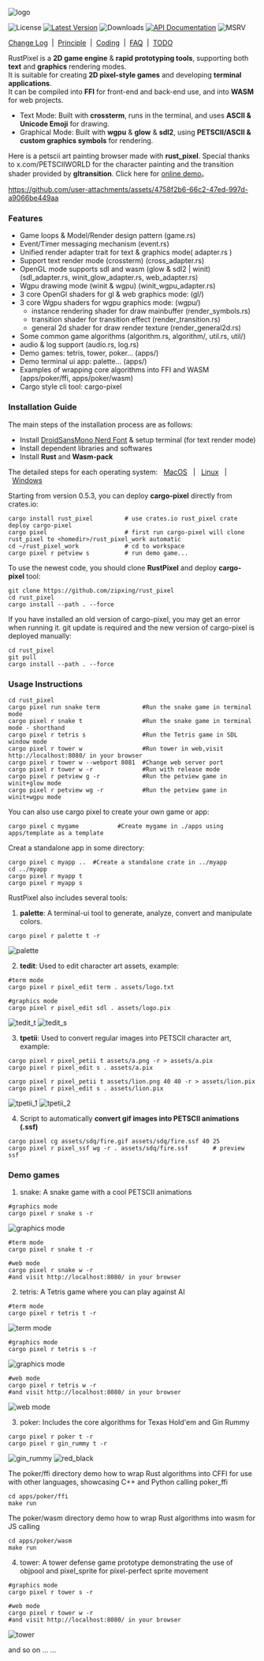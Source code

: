 ![logo](./screen-shot/logo.png)

![License] [![Latest Version]][crates.io] ![Downloads] [![API Documentation]][docs.rs] ![MSRV]

[License]: https://img.shields.io/badge/license-Apache2.0-blue.svg
[Latest Version]: https://img.shields.io/crates/v/rust_pixel.svg
[crates.io]: https://crates.io/crates/rust_pixel
[Downloads]: https://img.shields.io/crates/d/rust_pixel.svg
[API Documentation]: https://docs.rs/rust_pixel/badge.svg
[docs.rs]: https://docs.rs/rust_pixel
[MSRV]: https://img.shields.io/badge/rust-1.71+-brightgreen.svg?&logo=rust

[Change Log]&nbsp; | &nbsp;[Principle]&nbsp; | &nbsp;[Coding]&nbsp; | &nbsp;[FAQ]&nbsp; | &nbsp;[TODO]

[Change Log]: doc/change.md
[Principle]: doc/principle.md
[Coding]: doc/coding.md
[FAQ]: doc/faq.md
[TODO]: doc/todo.md

RustPixel is a **2D game engine** & **rapid prototyping tools**, supporting both **text** and **graphics** rendering modes.<br>
It is suitable for creating **2D pixel-style games** and developing **terminal applications**.<br>
It can be compiled into **FFI** for front-end and back-end use, and into **WASM** for web projects.

- Text Mode: Built with **crossterm**, runs in the terminal, and uses **ASCII & Unicode Emoji** for drawing.
- Graphical Mode: Built with **wgpu** & **glow** & **sdl2**, using **PETSCII/ASCII & custom graphics symbols** for rendering.

[online demo]: https://zipxing.github.io/rust_pixel

Here is a petscii art painting browser made with **rust_pixel**. Special thanks to x.com/PETSCIIWORLD for the character painting and the transition shader provided by **gltransition**. Click here for [online demo]。

https://github.com/user-attachments/assets/4758f2b6-66c2-47ed-997d-a9066be449aa

### Features

- Game loops & Model/Render design pattern (game.rs)
- Event/Timer messaging mechanism (event.rs)
- Unified render adapter trait for text & graphics mode( adapter.rs ) 
- Support text render mode (crossterm) (cross_adapter.rs)
- OpenGL mode supports sdl and wasm (glow & sdl2 | winit) (sdl_adapter.rs, winit_glow_adapter.rs, web_adapter.rs)
- Wgpu drawing mode (winit & wgpu) (winit_wgpu_adapter.rs)
- 3 core OpenGl shaders for gl & web graphics mode: (gl/) 
- 3 core Wgpu shaders for wgpu graphics mode: (wgpu/) 
    - instance rendering shader for draw mainbuffer (render_symbols.rs) 
    - transition shader for transition effect (render_transition.rs)
    - general 2d shader for draw render texture (render_general2d.rs)
- Some common game algorithms (algorithm.rs, algorithm/, util.rs, util/)
- audio & log support (audio.rs, log.rs)
- Demo games: tetris, tower, poker... (apps/)
- Demo terminal ui app: palette... (apps/)
- Examples of wrapping core algorithms into FFI and WASM (apps/poker/ffi, apps/poker/wasm)
- Cargo style cli tool: cargo-pixel

### Installation Guide

The main steps of the installation process are as follows:
- Install [DroidSansMono Nerd Font] & setup terminal (for text render mode)
- Install dependent libraries and softwares
- Install **Rust** and **Wasm-pack**

The detailed steps for each operating system: &nbsp;&nbsp;[MacOS]&nbsp;&nbsp; | &nbsp;&nbsp;[Linux]&nbsp;&nbsp; | &nbsp;&nbsp;[Windows]

[MacOS]: doc/mac.md
[Linux]: doc/linux.md
[Windows]: doc/win.md
[DroidSansMono Nerd Font]: https://github.com/ryanoasis/nerd-fonts

Starting from version 0.5.3, you can deploy **cargo-pixel** directly from crates.io:
```
cargo install rust_pixel         # use crates.io rust_pixel crate deploy cargo-pixel
cargo pixel                      # first run cargo-pixel will clone rust_pixel to <homedir>/rust_pixel_work automatic 
cd ~/rust_pixel_work             # cd to workspace
cargo pixel r petview s          # run demo game...
```

To use the newest code, you should clone **RustPixel** and deploy **cargo-pixel** tool:
``` 
git clone https://github.com/zipxing/rust_pixel
cd rust_pixel
cargo install --path . --force
``` 

If you have installed an old version of cargo-pixel, you may get an error when running it. git update is required and the new version of cargo-pixel is deployed manually:
```
cd rust_pixel
git pull
cargo install --path . --force
```

### Usage Instructions
``` 
cd rust_pixel
cargo pixel run snake term            #Run the snake game in terminal mode
cargo pixel r snake t                 #Run the snake game in terminal mode - shorthand
cargo pixel r tetris s                #Run the Tetris game in SDL window mode
cargo pixel r tower w                 #Run tower in web,visit http://localhost:8080/ in your browser
cargo pixel r tower w --webport 8081  #Change web server port
cargo pixel r tower w -r              #Run with release mode
cargo pixel r petview g -r            #Run the petview game in winit+glow mode
cargo pixel r petview wg -r           #Run the petview game in winit+wgpu mode
``` 

You can also use cargo pixel to create your own game or app:
```
cargo pixel c mygame           #Create mygame in ./apps using apps/template as a template
```
Creat a standalone app in some directory:
```
cargo pixel c myapp ..  #Create a standalone crate in ../myapp 
cd ../myapp 
cargo pixel r myapp t
cargo pixel r myapp s

```

RustPixel also includes several tools:
1. **palette**: A terminal-ui tool to generate, analyze, convert and manipulate colors.
```
cargo pixel r palette t -r
```
 ![palette](./screen-shot/palette.gif)

2. **tedit**: Used to edit character art assets, example:
``` 
#term mode
cargo pixel r pixel_edit term . assets/logo.txt

#graphics mode
cargo pixel r pixel_edit sdl . assets/logo.pix
```
 ![tedit_t](./screen-shot/tedit_term.png)
 ![tedit_s](./screen-shot/tedit_sdl.png)

3. **tpetii**: Used to convert regular images into PETSCII character art, example:
```
cargo pixel r pixel_petii t assets/a.png -r > assets/a.pix
cargo pixel r pixel_edit s . assets/a.pix
```
```
cargo pixel r pixel_petii t assets/lion.png 40 40 -r > assets/lion.pix
cargo pixel r pixel_edit s . assets/lion.pix
```
 ![tpetii_1](./screen-shot/a.png)
 ![tpetii_2](./screen-shot/lion.png)

4. Script to automatically **convert gif images into PETSCII animations (.ssf)**
```
cargo pixel cg assets/sdq/fire.gif assets/sdq/fire.ssf 40 25 
cargo pixel r pixel_ssf wg -r . assets/sdq/fire.ssf       # preview ssf 
```

### Demo games
1. snake: A snake game with a cool PETSCII animations
```
#graphics mode
cargo pixel r snake s -r
```

![graphics mode](./screen-shot/snake_sdl.gif)

``` 
#term mode
cargo pixel r snake t -r
```

```
#web mode
cargo pixel r snake w -r
#and visit http://localhost:8080/ in your browser
```

2. tetris: A Tetris game where you can play against AI
``` 
#term mode
cargo pixel r tetris t -r
```

 ![term mode](./screen-shot/tetris_term.gif)

```
#graphics mode
cargo pixel r tetris s -r
```

![graphics mode](./screen-shot/tetris_sdl.gif)

```
#web mode
cargo pixel r tetris w -r
#and visit http://localhost:8080/ in your browser
```

![web mode](./screen-shot/tetris_web.gif)

3. poker: Includes the core algorithms for Texas Hold'em and Gin Rummy
``` 
cargo pixel r poker t -r
cargo pixel r gin_rummy t -r
```
 ![gin_rummy](./screen-shot/ginrummy.png)
 ![red_black](./screen-shot/redblack.png)

The poker/ffi directory demo how to wrap Rust algorithms into CFFI for use with other languages, showcasing C++ and Python calling poker_ffi
```
cd apps/poker/ffi
make run
```
The poker/wasm directory demo how to wrap Rust algorithms into wasm for JS calling
```
cd apps/poker/wasm
make run
```

4. tower: A tower defense game prototype demonstrating the use of objpool and pixel_sprite for pixel-perfect sprite movement
``` 
#graphics mode
cargo pixel r tower s -r

#web mode
cargo pixel r tower w -r
#and visit http://localhost:8080/ in your browser
```
 ![tower](./screen-shot/tower_sdl.gif)

and so on ... ...



